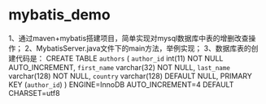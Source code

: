# mybatis_demo
1、通过maven+mybatis搭建项目，简单实现对mysql数据库中表的增删改查操作；
2、MybatisServer.java文件下的main方法，举例实现；
3、数据库表的创建代码是：
   CREATE TABLE `authors` (
      `author_id` int(11) NOT NULL AUTO_INCREMENT,
      `first_name` varchar(32) NOT NULL,
      `last_name` varchar(128) NOT NULL,
      `country` varchar(128) DEFAULT NULL,
      PRIMARY KEY (`author_id`)
  ) ENGINE=InnoDB AUTO_INCREMENT=4 DEFAULT CHARSET=utf8
